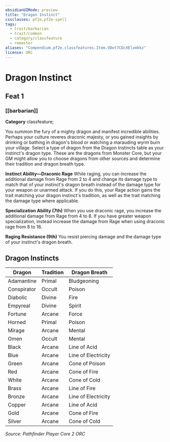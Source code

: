 ```yaml
---
obsidianUIMode: preview
title: "Dragon Instinct"
cssclasses: pf2e,pf2e-spell
tags:
  - trait/barbarian
  - trait/common
  - category/classfeature
  - remaster
aliases: "Compendium.pf2e.classfeatures.Item.VDot7CDcXElxmkkz"
license: ORC
---
```

# Dragon Instinct
## Feat 1
### [[barbarian]]

**Category** classfeature; 




You summon the fury of a mighty dragon and manifest incredible abilities. Perhaps your culture reveres draconic majesty, or you gained insights by drinking or bathing in dragon's blood or watching a marauding wyrm burn your village. Select a type of dragon from the Dragon Instincts table as your instinct's dragon type. These are the dragons from Monster Core, but your GM might allow you to choose dragons from other sources and determine their tradition and dragon breath type.

**Instinct Ability—Draconic Rage** While raging, you can increase the additional damage from Rage from 2 to 4 and change its damage type to match that of your instinct's dragon breath instead of the damage type for your weapon or unarmed attack. If you do this, your Rage action gains the trait matching your dragon instinct's tradition, as well as the trait matching the damage type where applicable.

**Specialization Ability (7th)** When you use draconic rage, you increase the additional damage from Rage from 4 to 8. If you have greater weapon specialization, instead increase the damage from Rage when using draconic rage from 8 to 16.

**Raging Resistance (9th)** You resist piercing damage and the damage type of your instinct's dragon breath.

## Dragon Instincts

  

| Dragon | Tradition | Dragon Breath |
| --- | --- | --- |
| Adamantine | Primal | Bludgeoning |
| Conspirator | Occult | Poison |
| Diabolic | Divine | Fire |
| Empyreal | Divine | Spirit |
| Fortune | Arcane | Force |
| Horned | Primal | Poison |
| Mirage | Arcane | Mental |
| Omen | Occult | Mental |
| Black | Arcane | Line of Acid |
| Blue | Arcane | Line of Electricity |
| Green | Arcane | Cone of Poison |
| Red | Arcane | Cone of Fire |
| White | Arcane | Cone of Cold |
| Brass | Arcane | Line of Fire |
| Bronze | Arcane | Line of Electricity |
| Copper | Arcane | Line of Acid |
| Gold | Arcane | Cone of Fire |
| Silver | Arcane | Cone of Cold |

*Source: Pathfinder Player Core 2*
*ORC*